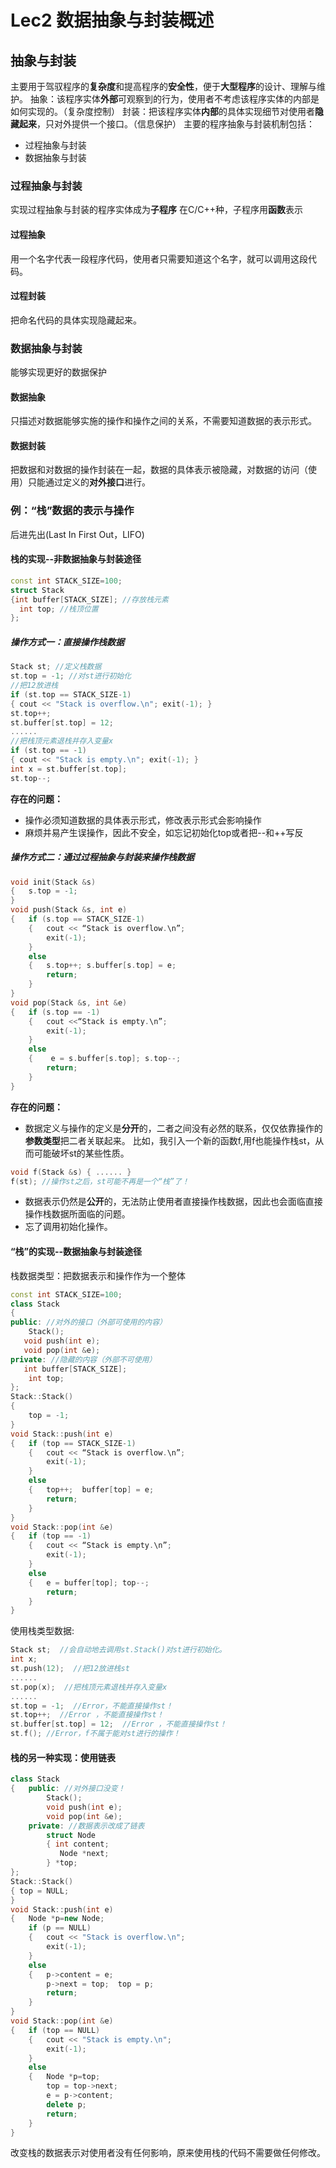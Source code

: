 # Lec2 数据抽象与封装概述
## 抽象与封装
主要用于驾驭程序的**复杂度**和提高程序的**安全性**，便于**大型程序**的设计、理解与维护。
抽象：该程序实体**外部**可观察到的行为，使用者不考虑该程序实体的内部是如何实现的。（复杂度控制）
封装：把该程序实体**内部**的具体实现细节对使用者**隐藏起来**，只对外提供一个接口。（信息保护）
主要的程序抽象与封装机制包括：
- 过程抽象与封装
- 数据抽象与封装

### 过程抽象与封装
实现过程抽象与封装的程序实体成为**子程序**
在C/C++种，子程序用**函数**表示

#### 过程抽象
用一个名字代表一段程序代码，使用者只需要知道这个名字，就可以调用这段代码。

#### 过程封装
把命名代码的具体实现隐藏起来。

### 数据抽象与封装
能够实现更好的数据保护

#### 数据抽象
只描述对数据能够实施的操作和操作之间的关系，不需要知道数据的表示形式。

#### 数据封装
把数据和对数据的操作封装在一起，数据的具体表示被隐藏，对数据的访问（使用）只能通过定义的**对外接口**进行。

### 例：“栈”数据的表示与操作
后进先出(Last In First Out，LIFO)
#### 栈的实现--非数据抽象与封装途径
```cpp
const int STACK_SIZE=100;
struct Stack
{int buffer[STACK_SIZE]; //存放栈元素
  int top; //栈顶位置
};
```
##### 操作方式一：直接操作栈数据
```cpp
Stack st; //定义栈数据
st.top = -1; //对st进行初始化
//把12放进栈
if (st.top == STACK_SIZE-1)   
{ cout << "Stack is overflow.\n"; exit(-1); }
st.top++; 
st.buffer[st.top] = 12; 
......
//把栈顶元素退栈并存入变量x
if (st.top == -1)    
{ cout << "Stack is empty.\n"; exit(-1); }
int x = st.buffer[st.top]; 
st.top--;
```
**存在的问题：**
- 操作必须知道数据的具体表示形式，修改表示形式会影响操作
- 麻烦并易产生误操作，因此不安全，如忘记初始化top或者把--和++写反

##### 操作方式二：通过过程抽象与封装来操作栈数据
```cpp
void init(Stack &s)
{   s.top = -1;
}
void push(Stack &s, int e)
{	if (s.top == STACK_SIZE-1) 
	{	cout << “Stack is overflow.\n”;
		exit(-1);
	}
	else
	{	s.top++; s.buffer[s.top] = e;
		return;
	}
}
void pop(Stack &s, int &e)
{	if (s.top == -1) 
	{	cout <<“Stack is empty.\n”;
		exit(-1);
	}
  	else 
	{	 e = s.buffer[s.top]; s.top--;
		return;
	}
}
```
**存在的问题：**
- 数据定义与操作的定义是**分开**的，二者之间没有必然的联系，仅仅依靠操作的**参数类型**把二者关联起来。
比如，我引入一个新的函数f,用f也能操作栈st，从而可能破坏st的某些性质。
```cpp
void f(Stack &s) { ...... }
f(st); //操作st之后，st可能不再是一个“栈”了！
```
- 数据表示仍然是**公开**的，无法防止使用者直接操作栈数据，因此也会面临直接操作栈数据所面临的问题。
- 忘了调用初始化操作。

#### “栈”的实现--数据抽象与封装途径
栈数据类型：把数据表示和操作作为一个整体
```cpp
const int STACK_SIZE=100;
class Stack
{	 
public: //对外的接口（外部可使用的内容）
	Stack();
   void push(int e);
   void pop(int &e);
private: //隐藏的内容（外部不可使用）
   int buffer[STACK_SIZE];
	int top;
};
Stack::Stack()
{
    top = -1;
}
void Stack::push(int e)
{ 	if (top == STACK_SIZE-1) 
	{	cout << “Stack is overflow.\n”;
		exit(-1);
	}
	else
	{	top++;  buffer[top] = e;
		return;
	}
}
void Stack::pop(int &e)
{ 	if (top == -1) 
	{	cout << “Stack is empty.\n”;
		exit(-1);
	}
	else 
	{	e = buffer[top]; top--;
		return;
	}
}
```
使用栈类型数据:
```cpp
Stack st;  //会自动地去调用st.Stack()对st进行初始化。
int x;
st.push(12);  //把12放进栈st
......
st.pop(x);  //把栈顶元素退栈并存入变量x
......
st.top = -1;  //Error，不能直接操作st！
st.top++;  //Error ，不能直接操作st！
st.buffer[st.top] = 12;  //Error ，不能直接操作st！
st.f(); //Error，f不属于能对st进行的操作！
```

#### 栈的另一种实现：使用链表
```cpp
class Stack
{	public: //对外接口没变！
		Stack();
		void push(int e);
		void pop(int &e);
	private: //数据表示改成了链表
		struct Node
		{ int content;
		   Node *next;
		} *top; 
};
Stack::Stack()
{ top = NULL; 
}
void Stack::push(int e)
{	Node *p=new Node;
	if (p == NULL)
	{	cout << "Stack is overflow.\n";
		exit(-1);
	}
	else
	{	p->content = e;
		p->next = top;	top = p;
		return;
	}
}
void Stack::pop(int &e)
{	if (top == NULL) 
	{	cout << "Stack is empty.\n";
		exit(-1);
	}
	else 
	{	Node *p=top;
		top = top->next;
		e = p->content;
		delete p;
		return;
	}
}
```
改变栈的数据表示对使用者没有任何影响，原来使用栈的代码不需要做任何修改。